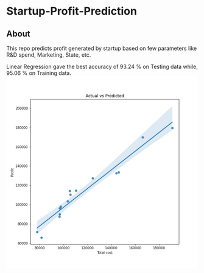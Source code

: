 # Startup-Profit-Prediction
## About
This repo predicts profit generated by startup based on few parameters like R&amp;D spend, Marketing, State, etc.

Linear Regression gave the best accuracy of 93.24 % on Testing data while, 95.06 % on Training data.
<img src= "https://github.com/Patel-7777/Startup-Profit-Prediction/blob/main/ActualvsPred.png">
